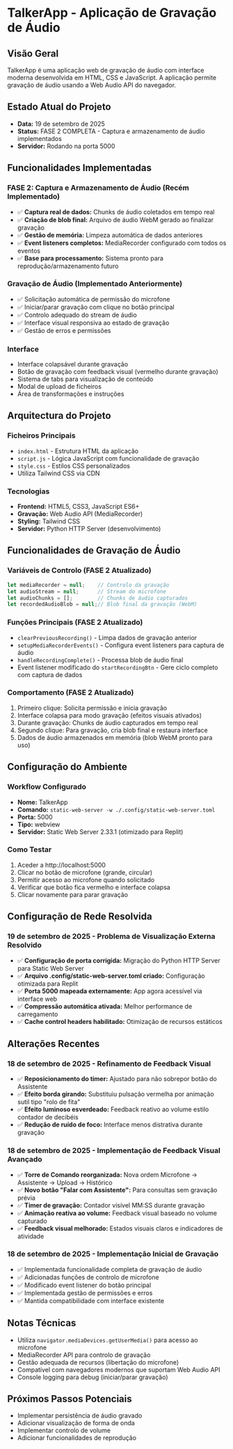 # TalkerApp - Aplicação de Gravação de Áudio

## Visão Geral
TalkerApp é uma aplicação web de gravação de áudio com interface moderna desenvolvida em HTML, CSS e JavaScript. A aplicação permite gravação de áudio usando a Web Audio API do navegador.

## Estado Atual do Projeto
- **Data:** 19 de setembro de 2025
- **Status:** FASE 2 COMPLETA - Captura e armazenamento de áudio implementados
- **Servidor:** Rodando na porta 5000

## Funcionalidades Implementadas

### FASE 2: Captura e Armazenamento de Áudio (Recém Implementado)
- ✅ **Captura real de dados:** Chunks de áudio coletados em tempo real
- ✅ **Criação de blob final:** Arquivo de áudio WebM gerado ao finalizar gravação
- ✅ **Gestão de memória:** Limpeza automática de dados anteriores
- ✅ **Event listeners completos:** MediaRecorder configurado com todos os eventos
- ✅ **Base para processamento:** Sistema pronto para reprodução/armazenamento futuro

### Gravação de Áudio (Implementado Anteriormente)
- ✅ Solicitação automática de permissão do microfone
- ✅ Iniciar/parar gravação com clique no botão principal
- ✅ Controlo adequado do stream de áudio
- ✅ Interface visual responsiva ao estado de gravação
- ✅ Gestão de erros e permissões

### Interface
- Interface colapsável durante gravação
- Botão de gravação com feedback visual (vermelho durante gravação)
- Sistema de tabs para visualização de conteúdo
- Modal de upload de ficheiros
- Área de transformações e instruções

## Arquitectura do Projeto

### Ficheiros Principais
- `index.html` - Estrutura HTML da aplicação
- `script.js` - Lógica JavaScript com funcionalidade de gravação
- `style.css` - Estilos CSS personalizados
- Utiliza Tailwind CSS via CDN

### Tecnologias
- **Frontend:** HTML5, CSS3, JavaScript ES6+
- **Gravação:** Web Audio API (MediaRecorder)
- **Styling:** Tailwind CSS
- **Servidor:** Python HTTP Server (desenvolvimento)

## Funcionalidades de Gravação de Áudio

### Variáveis de Controlo (FASE 2 Atualizado)
```javascript
let mediaRecorder = null;    // Controlo da gravação
let audioStream = null;      // Stream do microfone  
let audioChunks = [];        // Chunks de áudio capturados
let recordedAudioBlob = null;// Blob final da gravação (WebM)
```

### Funções Principais (FASE 2 Atualizado)
- `clearPreviousRecording()` - Limpa dados de gravação anterior
- `setupMediaRecorderEvents()` - Configura event listeners para captura de áudio
- `handleRecordingComplete()` - Processa blob de áudio final
- Event listener modificado do `startRecordingBtn` - Gere ciclo completo com captura de dados

### Comportamento (FASE 2 Atualizado)
1. Primeiro clique: Solicita permissão e inicia gravação
2. Interface colapsa para modo gravação (efeitos visuais ativados)
3. Durante gravação: Chunks de áudio capturados em tempo real
4. Segundo clique: Para gravação, cria blob final e restaura interface
5. Dados de áudio armazenados em memória (blob WebM pronto para uso)

## Configuração do Ambiente

### Workflow Configurado
- **Nome:** TalkerApp
- **Comando:** `static-web-server -w ./.config/static-web-server.toml`
- **Porta:** 5000
- **Tipo:** webview
- **Servidor:** Static Web Server 2.33.1 (otimizado para Replit)

### Como Testar
1. Aceder a http://localhost:5000
2. Clicar no botão de microfone (grande, circular)
3. Permitir acesso ao microfone quando solicitado
4. Verificar que botão fica vermelho e interface colapsa
5. Clicar novamente para parar gravação

## Configuração de Rede Resolvida

### 19 de setembro de 2025 - Problema de Visualização Externa Resolvido
- ✅ **Configuração de porta corrigida:** Migração do Python HTTP Server para Static Web Server
- ✅ **Arquivo .config/static-web-server.toml criado:** Configuração otimizada para Replit
- ✅ **Porta 5000 mapeada externamente:** App agora acessível via interface web
- ✅ **Compressão automática ativada:** Melhor performance de carregamento
- ✅ **Cache control headers habilitado:** Otimização de recursos estáticos

## Alterações Recentes

### 18 de setembro de 2025 - Refinamento de Feedback Visual
- ✅ **Reposicionamento do timer:** Ajustado para não sobrepor botão do Assistente
- ✅ **Efeito borda girando:** Substituiu pulsação vermelha por animação sutil tipo "rolo de fita"
- ✅ **Efeito luminoso esverdeado:** Feedback reativo ao volume estilo contador de decibéis
- ✅ **Redução de ruído de foco:** Interface menos distrativa durante gravação

### 18 de setembro de 2025 - Implementação de Feedback Visual Avançado
- ✅ **Torre de Comando reorganizada:** Nova ordem Microfone → Assistente → Upload → Histórico
- ✅ **Novo botão "Falar com Assistente":** Para consultas sem gravação prévia
- ✅ **Timer de gravação:** Contador visível MM:SS durante gravação
- ✅ **Animação reativa ao volume:** Feedback visual baseado no volume capturado
- ✅ **Feedback visual melhorado:** Estados visuais claros e indicadores de atividade

### 18 de setembro de 2025 - Implementação Inicial de Gravação
- ✅ Implementada funcionalidade completa de gravação de áudio
- ✅ Adicionadas funções de controlo de microfone
- ✅ Modificado event listener do botão principal
- ✅ Implementada gestão de permissões e erros
- ✅ Mantida compatibilidade com interface existente

## Notas Técnicas
- Utiliza `navigator.mediaDevices.getUserMedia()` para acesso ao microfone
- MediaRecorder API para controlo de gravação
- Gestão adequada de recursos (libertação do microfone)
- Compatível com navegadores modernos que suportam Web Audio API
- Console logging para debug (iniciar/parar gravação)

## Próximos Passos Potenciais
- Implementar persistência de áudio gravado
- Adicionar visualização de forma de onda
- Implementar controlo de volume
- Adicionar funcionalidades de reprodução